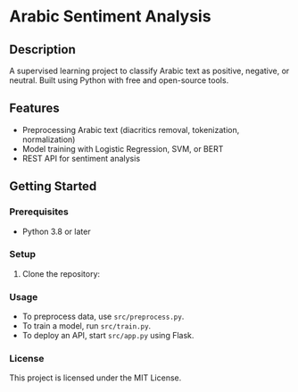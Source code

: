 # Arabic Sentiment Analysis

## Description
A supervised learning project to classify Arabic text as positive, negative, or neutral. Built using Python with free and open-source tools.

## Features
- Preprocessing Arabic text (diacritics removal, tokenization, normalization)
- Model training with Logistic Regression, SVM, or BERT
- REST API for sentiment analysis

## Getting Started

### Prerequisites
- Python 3.8 or later

### Setup
1. Clone the repository:

### Usage
- To preprocess data, use `src/preprocess.py`.
- To train a model, run `src/train.py`.
- To deploy an API, start `src/app.py` using Flask.

### License
This project is licensed under the MIT License.